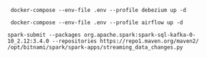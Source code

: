 ```commandline
 docker-compose --env-file .env --profile debezium up -d 
```

```commandline
 docker-compose --env-file .env --profile airflow up -d 
```

```commandline
spark-submit --packages org.apache.spark:spark-sql-kafka-0-10_2.12:3.4.0 --repositories https://repo1.maven.org/maven2/ /opt/bitnami/spark/spark-apps/streaming_data_changes.py
```

